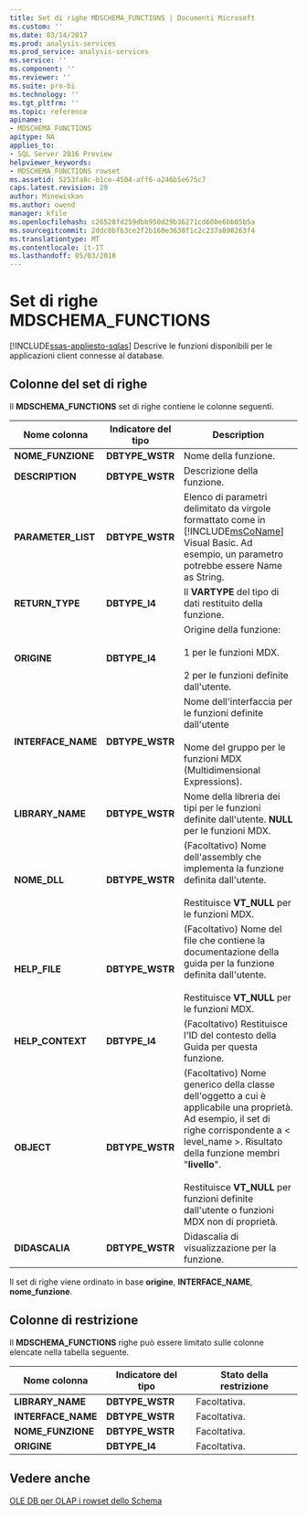 ```yaml
---
title: Set di righe MDSCHEMA_FUNCTIONS | Documenti Microsoft
ms.custom: ''
ms.date: 03/14/2017
ms.prod: analysis-services
ms.prod_service: analysis-services
ms.service: ''
ms.component: ''
ms.reviewer: ''
ms.suite: pro-bi
ms.technology: ''
ms.tgt_pltfrm: ''
ms.topic: reference
apiname:
- MDSCHEMA_FUNCTIONS
apitype: NA
applies_to:
- SQL Server 2016 Preview
helpviewer_keywords:
- MDSCHEMA_FUNCTIONS rowset
ms.assetid: 5253fa8c-b1ce-4504-aff6-a246b5e675c7
caps.latest.revision: 29
author: Minewiskan
ms.author: owend
manager: kfile
ms.openlocfilehash: c26528fd259dbb950d29b36271cd60be6bb05b5a
ms.sourcegitcommit: 2ddc0bfb3ce2f2b160e3638f1c2c237a898263f4
ms.translationtype: MT
ms.contentlocale: it-IT
ms.lasthandoff: 05/03/2018
---
```

# <a name="mdschemafunctions-rowset"></a>Set di righe MDSCHEMA_FUNCTIONS
[!INCLUDE[ssas-appliesto-sqlas](../../../includes/ssas-appliesto-sqlas.md)]
  Descrive le funzioni disponibili per le applicazioni client connesse al database.  
  
## <a name="rowset-columns"></a>Colonne del set di righe  
 Il **MDSCHEMA_FUNCTIONS** set di righe contiene le colonne seguenti.  
  
|Nome colonna|Indicatore del tipo|Description|  
|-----------------|--------------------|-----------------|  
|**NOME_FUNZIONE**|**DBTYPE_WSTR**|Nome della funzione.|  
|**DESCRIPTION**|**DBTYPE_WSTR**|Descrizione della funzione.|  
|**PARAMETER_LIST**|**DBTYPE_WSTR**|Elenco di parametri delimitato da virgole formattato come in [!INCLUDE[msCoName](../../../includes/msconame-md.md)] Visual Basic. Ad esempio, un parametro potrebbe essere Name as String.|  
|**RETURN_TYPE**|**DBTYPE_I4**|Il **VARTYPE** del tipo di dati restituito della funzione.|  
|**ORIGINE**|**DBTYPE_I4**|Origine della funzione:<br /><br /> 1 per le funzioni MDX.<br /><br /> 2 per le funzioni definite dall'utente.|  
|**INTERFACE_NAME**|**DBTYPE_WSTR**|Nome dell'interfaccia per le funzioni definite dall'utente<br /><br /> Nome del gruppo per le funzioni MDX (Multidimensional Expressions).|  
|**LIBRARY_NAME**|**DBTYPE_WSTR**|Nome della libreria dei tipi per le funzioni definite dall'utente. **NULL** per le funzioni MDX.|  
|**NOME_DLL**|**DBTYPE_WSTR**|(Facoltativo) Nome dell'assembly che implementa la funzione definita dall'utente.<br /><br /> Restituisce **VT_NULL** per le funzioni MDX.|  
|**HELP_FILE**|**DBTYPE_WSTR**|(Facoltativo) Nome del file che contiene la documentazione della guida per la funzione definita dall'utente.<br /><br /> Restituisce **VT_NULL** per le funzioni MDX.|  
|**HELP_CONTEXT**|**DBTYPE_I4**|(Facoltativo) Restituisce l'ID del contesto della Guida per questa funzione.|  
|**OBJECT**|**DBTYPE_WSTR**|(Facoltativo) Nome generico della classe dell'oggetto a cui è applicabile una proprietà. Ad esempio, il set di righe corrispondente a < level_name >. Risultato della funzione membri "**livello**".<br /><br /> Restituisce **VT_NULL** per funzioni definite dall'utente o funzioni MDX non di proprietà.|  
|**DIDASCALIA**|**DBTYPE_WSTR**|Didascalia di visualizzazione per la funzione.|  
  
 Il set di righe viene ordinato in base **origine**, **INTERFACE_NAME**, **nome_funzione**.  
  
## <a name="restriction-columns"></a>Colonne di restrizione  
 Il **MDSCHEMA_FUNCTIONS** righe può essere limitato sulle colonne elencate nella tabella seguente.  
  
|Nome colonna|Indicatore del tipo|Stato della restrizione|  
|-----------------|--------------------|-----------------------|  
|**LIBRARY_NAME**|**DBTYPE_WSTR**|Facoltativa.|  
|**INTERFACE_NAME**|**DBTYPE_WSTR**|Facoltativa.|  
|**NOME_FUNZIONE**|**DBTYPE_WSTR**|Facoltativa.|  
|**ORIGINE**|**DBTYPE_I4**|Facoltativa.|  
  
## <a name="see-also"></a>Vedere anche  
 [OLE DB per OLAP i rowset dello Schema](../../../analysis-services/schema-rowsets/ole-db-olap/ole-db-for-olap-schema-rowsets.md)  
  
  
